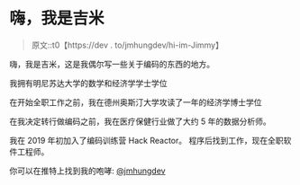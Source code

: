 # 嗨，我是吉米

> 原文::t0【https://dev . to/jmhungdev/hi-im-Jimmy】

嗨，我是吉米，这是我偶尔写一些关于编码的东西的地方。

我拥有明尼苏达大学的数学和经济学学士学位

在开始全职工作之前，我在德州奥斯汀大学攻读了一年的经济学博士学位

在我决定转行做编码之前，我在医疗保健行业做了大约 5 年的数据分析师。

我在 2019 年初加入了编码训练营 Hack Reactor。
程序后找到工作，现在全职软件工程师。

你可以在推特上找到我的咆哮: [@jmhungdev](https://twitter.com/jmhungdev)